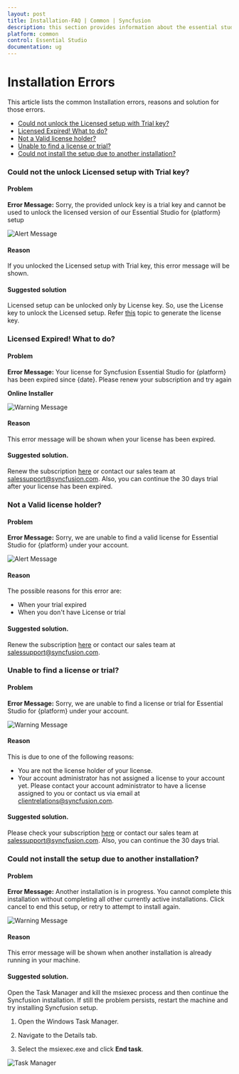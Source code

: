 ```yaml
---
layout: post
title: Installation-FAQ | Common | Syncfusion
description: this section provides information about the essential studio installation errors and steps for resolving it
platform: common
control: Essential Studio
documentation: ug
---
```


# Installation Errors

This article lists the common Installation errors, reasons and solution for those errors.

* [Could not unlock the Licensed setup with Trial key?](https://help.syncfusion.com/common/essential-studio/installation/installation-errors#could-not-unlock-the-licensed-setup-with-trial-key)
* [Licensed Expired! What to do?](https://help.syncfusion.com/common/essential-studio/installation/installation-errors#licensed-expired-what-to-do)
* [Not a Valid license holder?](https://help.syncfusion.com/common/essential-studio/installation/installation-errors#not-a-valid-license-holder)
* [Unable to find a license or trial?](https://help.syncfusion.com/common/essential-studio/installation/installation-errors#unable-to-find-a-license-or-trial)
* [Could not install the setup due to another installation?](https://help.syncfusion.com/common/essential-studio/installation/installation-errors#could-not-install-the-setup-due-to-another-installation)

### Could not the unlock Licensed setup with Trial key?

#### Problem

**Error Message:** Sorry, the provided unlock key is a trial key and cannot be used to unlock the licensed version of our Essential Studio for {platform} setup

![Alert Message](Errors/Installation_Errors_img1.png)

#### Reason

If you unlocked the Licensed setup with Trial key, this error message will be shown.

#### Suggested solution

Licensed setup can be unlocked only by License key. So, use the License key to unlock the Licensed setup. Refer [this](http://syncfusion.com/kb/2326) topic to generate the license key.


### Licensed Expired! What to do?

#### Problem

**Error Message:** Your license for Syncfusion Essential Studio for {platform} has been expired since {date}. Please renew your subscription and try again

**Online Installer**

![Warning Message](Errors/Installation_Errors_img2.png)

#### Reason

This error message will be shown when your license has been expired.

#### Suggested solution.

Renew the subscription [here](https://www.syncfusion.com/sales/products) or contact our sales team at <salessupport@syncfusion.com>. Also, you can continue the 30 days trial after your license has been expired.


### Not a Valid license holder?

#### Problem

**Error Message:** Sorry, we are unable to find a valid license for Essential Studio for {platform} under your account.

![Alert Message](Errors/Installation_Errors_img3.PNG)

#### Reason

The possible reasons for this error are:

* When your trial expired
* When you don't have License or trial

#### Suggested solution.

Renew the subscription [here](https://www.syncfusion.com/sales/products) or contact our sales team at <salessupport@syncfusion.com>.

### Unable to find a license or trial?

#### Problem

**Error Message:** Sorry, we are unable to find a license or trial for Essential Studio for {platform} under your account.

![Warning Message](Errors/Installation_Errors_img6.PNG)

#### Reason

This is due to one of the following reasons:

* You are not the license holder of your license. 
* Your account administrator has not assigned a license to your account yet. Please contact your account administrator to have a license assigned to you or contact us via email at <clientrelations@syncfusion.com>.

#### Suggested solution.

Please check your subscription [here](https://www.syncfusion.com/sales/products) or contact our sales team at <salessupport@syncfusion.com>. Also, you can continue the 30 days trial.

### Could not install the setup due to another installation?

#### Problem

**Error Message:** Another installation is in progress. You cannot complete this installation without completing all other currently active installations. Click cancel to end this setup, or retry to attempt to install again.

![Warning Message](Errors/Installation_Errors_img4.png)

#### Reason

This error message will be shown when another installation is already running in your machine. 

#### Suggested solution.

Open the Task Manager and kill the msiexec process and then continue the Syncfusion installation. If still the problem persists, restart the machine and try installing Syncfusion setup.

1. Open the Windows Task Manager.

2. Navigate to the Details tab.

3. Select the msiexec.exe and click **End task**.

![Task Manager](Errors/Installation_Errors_img5.png)


